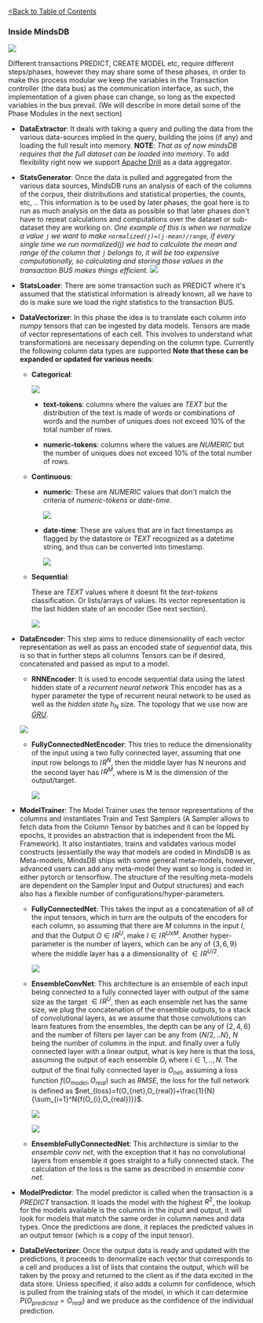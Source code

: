 [<Back to Table of Contents](../README.md)
### Inside MindsDB

![](https://docs.google.com/drawings/d/e/2PACX-1vQPGU3nzH0dwpgjzZ-bb95nJRhYUDYFuTuzIUERoVBGMMZW1ocUA1LAyDCldNKKp5RCw3Wxac21qPP7/pub?w=960&h=252)

Different transactions PREDICT, CREATE MODEL etc, require different
steps/phases, however they may share some of these phases,
in order to make this process modular we keep the variables in the Transaction
controller (the data bus) as the communication interface, as such,
the implementation of a given phase can change, so long as the expected
variables in the bus prevail. (We will describe in more detail some of
the Phase Modules in the next section)

* **DataExtractor**: It deals with taking a query and pulling the data from the various data-sources implied in the query, building the joins (if any) and loading the full result into memory. **NOTE**: *That as of now mindsDB requires that the full dataset can be loaded into memory*. To add flexibility right now we support [Apache Drill](https://drill.apache.org/) as a data aggregator.

* **StatsGenerator**: Once the data is pulled and aggregated from the various data sources, MindsDB runs an analysis of each of the columns of the corpus, their distributions and statistical properties, the counts, etc, .. This information is to be used by later phases, the goal here is to run as much analysis on the data as possible so that later phases don't have to repeat calculations and computations over the dataset or sub-dataset they are working on. *One example of this is when we normalize a value ```j``` we want to make ```normalized(j)=(j-mean)/range```, if every single time we run normalized(j) we had to calculate the mean and range of the column that ```j``` belongs to,  it will be too expensive computationally, so calculating and storing those values in the transaction BUS makes things efficient.*
		![](https://docs.google.com/drawings/d/e/2PACX-1vTAJo6Zll3jRg-QpZTu2RkXOL0TQXl5dgBHOZqpD3jsW4frhlWxIqc0Mv1OnKbOXNc1cYMFYXMlJ96U/pub?w=502&h=252)

* **StatsLoader**: There are some transaction such as PREDICT where it's assumed that the statistical information is already known, all we have to do is make sure we load the right statistics to the transaction BUS.

* **DataVectorizer**: In this phase the idea is to translate each column into *numpy* tensors that can be ingested by data models. Tensors are made of vector representations of each cell. This involves to understand what transformations are necessary depending on the column type. Currently the following column data types are supported **Note that these can be expanded or updated for various needs**:

	* **Categorical**:
	
		![](https://docs.google.com/drawings/d/e/2PACX-1vR7PCdT5QCCuQ8pG6pSRc8RfdmkCPnVVrOZNPAA9QTvqluf8e2EQRdSDXutlXho2ymz_OP3LGxo-GxE/pub?w=359)

		* **text-tokens**: columns where the values are *TEXT* but the distribution of the text is made of words or combinations of words and the number of uniques does not exceed 10% of the total number of rows. 

		* **numeric-tokens**: columns where the values are *NUMERIC* but the number of uniques does not exceed 10% of the total number of rows.

	* **Continuous**:
		
		* **numeric**: These are *NUMERIC* values that don't match the criteria of *numeric-tokens* or *date-time*.
		
			![](https://docs.google.com/drawings/d/e/2PACX-1vQt9FeMEgBMIoEF23NqQcF3D28Vnk-D2z0pXIIjHy1LCt4l9NdBrbJ_koYLCaecCRd2n7fDhYnLX1MN/pub?w=258&h=100)

	
		* **date-time**: These are values that are in fact timestamps as flagged by the datastore or *TEXT* recognized as a datetime string, and thus can be converted into timestamp.
	
			![](https://docs.google.com/drawings/d/e/2PACX-1vR8WPzM6V5KaoSP7A8Zsuw4vcnANRfIUI2dgyZf3J688XOys4JARtZqu9e4wAps8j_KVERMUCDAfxdy/pub?w=600&h=130)
		
	* **Sequential**: 
			
		These are *TEXT* values where it doesnt fit the *text-tokens* classification. Or lists/arrays of values. Its vector representation is the last hidden state of an encoder (See next section).
		
		![](https://docs.google.com/drawings/d/e/2PACX-1vQGvf3up825nlRlCyEOn0T9hfvup7QQUFRp_55u5aRWVbPE1G75pEa3ZWD7x-NntSbZDgqhIgBEmvTZ/pub?w=416&h=102)
			




* **DataEncoder**: This step aims to reduce dimensionality of each vector representation as well as pass an encoded state of *sequential* data, this is so that in further steps all columns Tensors can be if desired, concatenated and passed as input to a model.
	
	* **RNNEncoder**: It is used to encode sequential data using the latest hidden state of a *recurrent neural network* This encoder has as a hyper parameter the type of recurrent neural network to be used as well as the *hidden state* $h_N$ size. The topology that we use now are [*GRU*](https://towardsdatascience.com/understanding-gru-networks-2ef37df6c9be).

	![](https://docs.google.com/drawings/d/e/2PACX-1vRcEvtzTVhA-7GYGlVMGh37Qg2hbmHTZtTy5j8qUTtiXVSBKQEFmAoy_f8FrAlXLlQbCfO2crzYetd1/pub?w=795&h=130)

	* **FullyConnectedNetEncoder**: This tries to reduce the dimensionality of the input using a two fully connected layer, assuming that one input row belongs to $I\!R^N$, then the middle layer has N neurons and the second layer has $I\!R^M$, where is M is the dimension of the output/target.

		![](https://docs.google.com/drawings/d/e/2PACX-1vQET8k9-wBDsAZJQiS0E4xnOnk23TrBUAyPO8OZTC8T_f9QZyUqogbf9T59fbrdvwU_Os3_nX8GGZBG/pub?w=776&h=150)

* **ModelTrainer**: The Model Trainer uses the tensor representations of the columns and instantiates Train and Test Samplers (A Sampler allows to fetch data from the Column Tensor by batches and it can be lopped by epochs, it provides an abstraction that is independent from the ML Framework). It also instantiates, trains and validates various model constructs (essentially the way that models are coded in MindsDB is as Meta-models, MindsDB ships with some general meta-models, however, advanced users can add any meta-model they want so long is coded in either pytorch or tensorflow. The structure of the resulting  meta-models are dependent on the Sampler Input and Output structures) and each also has a flexible number of configurations/hyper-parameters.

	* **FullyConnectedNet**: This takes the input as a concatenation of all of the input tensors, which in turn are the outputs of the encoders for each column, so assuming that there are $M$ columns in the input $I$, and that the Output $O \in I\!R^U$, make $I \in I\!R^{UxM}$. Another hyper-parameter is the number of layers, which can be any of {$3,6,9$} where the middle layer has a a dimensionality of $\in I\!R^{U/2}$.

		![](https://docs.google.com/drawings/d/e/2PACX-1vQtENZgP1MmKKy9jpRzbUfVxXrnltyuoyvo5yjdF6aB85VI9DRoPKuvxThgamwZ8Iaueomo8r14BkzB/pub?h=250)
	
	* **EnsembleConvNet**: This architecture is an ensemble of each input being connected to a fully connected layer with output of the same size as the target $\in I\!R^U$, then as each ensemble net has the same size, we plug the concatenation of the ensemble outputs, to a stack of convolutional layers, as we assume that those convolutions can learn features from the ensembles, the depth can be any of {$2,4,6$} and the number of filters per layer can be any from {$N/2,..N$}, $N$ being the number of columns in the input. and finally over a fully connected layer with a linear output, what is key here is that the loss, assuming the output of each ensemble $O_{i}$ where $i \in {1,..,N}$. The output of the final fully connected layer is $O_{net}$, assuming a loss function $f(O_{model}, O_{real})$ such as $RMSE$, the loss for the full network is defined as $net_{loss}=f(O_{net},O_{real})+\frac{1}{N}{\sum_{i=1}^N{f(O_{i},O_{real})}}$.

		![](https://docs.google.com/drawings/d/e/2PACX-1vT3nWCGidpxgbidLyzopKqYbCVdbP6kphUl4Pa8SxvrnZJJQp_Ots_FD1sxyEvo_ADi_wzT1X8wojpa/pub?w=859&h=605)

		![](https://docs.google.com/drawings/d/e/2PACX-1vSVkBw0t28xaIPF_8UiLmf5vGuArsICKrR-KfylzZKJbexQVo60meRWxas0rU_-9njN9t7xTPraySMn/pub?w=859&h=605)
	* **EnsembleFullyConnectedNet**: This architecture is similar to the *ensemble conv net*, with the exception that it has no convolutional layers from ensemble it goes straight to a fully connected stack. The calculation of the loss is the same as described in *ensemble conv net*.


* **ModelPredictor**: The model predictor is called when the transaction is a *PREDICT* transaction. It loads the model with the highest $R^2$, the lookup for the models available is the columns in the input and output, it will look for models that match the same order in column names and data types. Once the predictions are done, it replaces the predicted values in an output tensor (which is a copy of the input tensor).  

* **DataDeVectorizer**: Once the output data is ready and updated with the predictions, it proceeds to denormalize each vector that corresponds to a cell and produces a list of lists that contains the output, which will be taken by the proxy and returned to the client as if the data excited in the data store. Unless specified, it also adds a column for confidence, which is pulled from the training stats of the model, in which it can determine $P(O_{predicted}=O_{real})$ and we produce as the confidence of the individual prediction.
